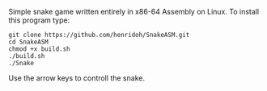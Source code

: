 Simple snake game written entirely in x86-64 Assembly on Linux. To install this program type:
```
git clone https://github.com/henridoh/SnakeASM.git
cd SnakeASM
chmod +x build.sh
./build.sh
./Snake
```

Use the arrow keys to controll the snake.
